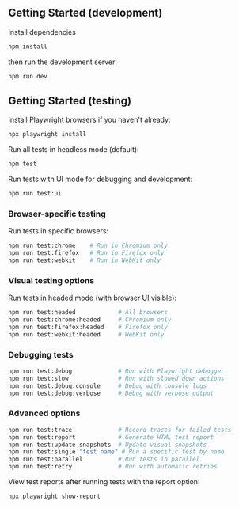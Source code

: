 ## Getting Started (development)

Install dependencies
```bash
npm install
```

then run the development server:

```bash
npm run dev
```

## Getting Started (testing)

Install Playwright browsers if you haven't already:

```bash
npx playwright install
```

Run all tests in headless mode (default):

```bash
npm test
```

Run tests with UI mode for debugging and development:

```bash
npm run test:ui
```

### Browser-specific testing

Run tests in specific browsers:

```bash
npm run test:chrome    # Run in Chromium only
npm run test:firefox   # Run in Firefox only
npm run test:webkit    # Run in WebKit only
```

### Visual testing options

Run tests in headed mode (with browser UI visible):

```bash
npm run test:headed            # All browsers
npm run test:chrome:headed     # Chromium only
npm run test:firefox:headed    # Firefox only
npm run test:webkit:headed     # WebKit only
```

### Debugging tests

```bash
npm run test:debug             # Run with Playwright debugger
npm run test:slow              # Run with slowed down actions
npm run test:debug:console     # Debug with console logs
npm run test:debug:verbose     # Debug with verbose output
```

### Advanced options

```bash
npm run test:trace             # Record traces for failed tests
npm run test:report            # Generate HTML test report
npm run test:update-snapshots  # Update visual snapshots
npm run test:single "test name" # Run a specific test by name
npm run test:parallel          # Run tests in parallel
npm run test:retry             # Run with automatic retries
```

View test reports after running tests with the report option:

```bash
npx playwright show-report
```
